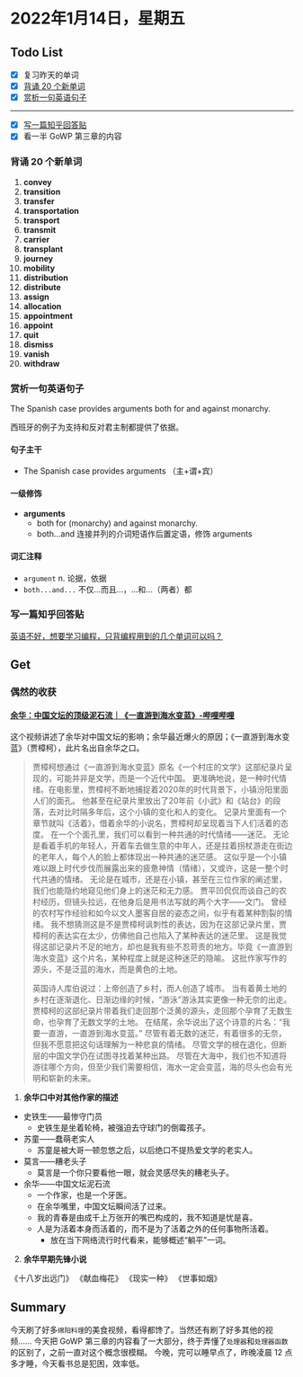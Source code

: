 # 2022年1月14日，星期五
## Todo List

- [x] 复习昨天的单词
- [x] [背诵 20 个新单词](#背诵-20-个新单词)
- [x] [赏析一句英语句子](#赏析一句英语句子)
--------
- [x] [写一篇知乎回答贴](#写一篇知乎回答贴)
- [x] 看一半 GoWP 第三章的内容

### 背诵 20 个新单词

1. **convey**
2. **transition**
3. **transfer**
4. **transportation**
5. **transport**
6. **transmit**
7. **carrier**
8. **transplant**
9. **journey**
10. **mobility**
11. **distribution**
12. **distribute**
13. **assign**
14. **allocation**
15. **appointment**
16. **appoint**
17. **quit**
18. **dismiss**
19. **vanish**
20. **withdraw**


### 赏析一句英语句子

The Spanish case provides arguments both for and against monarchy.

西班牙的例子为支持和反对君主制都提供了依据。

#### 句子主干

- The Spanish case provides arguments （主+谓+宾）

#### 一级修饰

- **arguments**
  - both for (monarchy) and against monarchy.
  - both...and 连接并列的介词短语作后置定语，修饰 arguments

#### 词汇注释

- `argument` n. 论据，依据
- `both...and...` 不仅...而且...，...和...（两者）都


### 写一篇知乎回答贴

[英语不好，想要学习编程，只背编程用到的几个单词可以吗？](https://www.zhihu.com/question/511414810/answer/2310302615)

## Get
### 偶然的收获

#### [余华：中国文坛的顶级泥石流｜《一直游到海水变蓝》-哔哩哔哩](https://b23.tv/Wk5cVzf)

这个视频讲述了余华对中国文坛的影响；余华最近爆火的原因；《一直游到海水变蓝》（贾樟柯），此片名出自余华之口。

> 贾樟柯想通过《一直游到海水变蓝》原名《一个村庄的文学》这部纪录片呈现的，可能并非是文学，而是一个近代中国。
> 更准确地说，是一种时代情绪。在电影里，贾樟柯不断地捕捉着2020年的时代背景下，小镇汾阳里面人们的面孔。
> 他甚至在纪录片里放出了20年前《小武》和《站台》的段落，去对比时隔多年后，这个小镇的变化和人的变化。
> 记录片里面有一个章节就叫《活着》，借着余华的小说名，贾樟柯却呈现着当下人们活着的态度。
> 在一个个面孔里，我们可以看到一种共通的时代情绪——迷茫。
> 无论是看着手机的年轻人，开着车去做生意的中年人，还是拄着拐杖游走在街边的老年人，每个人的脸上都体现出一种共通的迷茫感。
> 这似乎是一个小镇难以跟上时代步伐而展露出来的疲惫神情（情绪），又或许，这是一整个时代共通的情绪。
> 无论是在城市，还是在小镇，甚至在三位作家的阐述里，我们也能隐约地窥见他们身上的迷茫和无力感。
> 贾平凹侃侃而谈自己的农村经历，但镜头拉远，在他身后是用书法写就的两个大字——文门。
> 曾经的农村写作经验和如今以文人墨客自居的姿态之间，似乎有着某种割裂的情绪。
> 我不想猜测这是不是贾樟柯讽刺性的表达，因为在这部记录片里，贾樟柯的表达实在太少，仿佛他自己也陷入了某种表达的迷茫里。
> 这是我觉得这部记录片不足的地方，却也是我有些不忍苛责的地方。毕竟《一直游到海水变蓝》这个片名，某种程度上就是这种迷茫的隐喻。
> 这批作家写作的源头，不是泛蓝的海水，而是黄色的土地。
> 
> 英国诗人库伯说过：上帝创造了乡村，而人创造了城市。
> 当有着黄土地的乡村在逐渐退化、日渐边缘的时候，“游泳”游泳其实更像一种无奈的出走。
> 贾樟柯的这部纪录片带着我们走回那个泛黄的源头，走回那个孕育了无数生命，也孕育了无数文学的土地。
> 在结尾，余华说出了这个诗意的片名：“我要一直游，一直游到海水变蓝。”
> 尽管有着无数的迷茫，有着很多的无奈，但我不愿意把这句话理解为一种悲哀的情绪。
> 尽管文学的根在退化，但断层的中国文学仍在试图寻找着某种出路。
> 尽管在大海中，我们也不知道将游往哪个方向，但至少我们需要相信，海水一定会变蓝，海的尽头也会有光明和崭新的未来。

1. **余华口中对其他作家的描述**

- 史铁生——最惨守门员
  - 史铁生是坐着轮椅，被强迫去守球门的倒霉孩子。
- 苏童——蠢萌老实人
  - 苏童是被大哥一顿忽悠之后，以后绝口不提热爱文学的老实人。
- 莫言——糟老头子
  - 莫言是一个你只要看他一眼，就会灵感尽失的糟老头子。
- 余华——中国文坛泥石流
  - 一个作家，也是一个牙医。
  - 在余华嘴里，中国文坛瞬间活了过来。
  - 我的青春是由成千上万张开的嘴巴构成的，我不知道是忧是喜。
  - 人是为活着本身而活着的，而不是为了活着之外的任何事物所活着。
    - 放在当下网络流行时代看来，能够概述“躺平”一词。


2. **余华早期先锋小说**

《十八岁出远门》
《献血梅花》
《现实一种》
《世事如烟》

## Summary

今天刷了好多`绵阳料理`的美食视频，看得都馋了。当然还有刷了好多其他的视频……
今天把 GoWP 第三章的内容看了一大部分，终于弄懂了`处理器`和`处理器函数`的区别了，之前一直对这个概念很模糊。
今晚，完可以睡早点了，昨晚凌晨 12 点多才睡，今天看书总是犯困，效率低。
